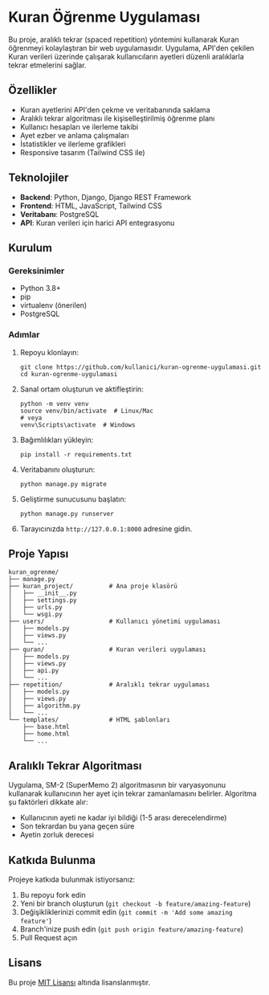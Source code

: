 # Kuran Öğrenme Uygulaması

Bu proje, aralıklı tekrar (spaced repetition) yöntemini kullanarak Kuran öğrenmeyi kolaylaştıran bir web uygulamasıdır. Uygulama, API'den çekilen Kuran verileri üzerinde çalışarak kullanıcıların ayetleri düzenli aralıklarla tekrar etmelerini sağlar.

## Özellikler

- Kuran ayetlerini API'den çekme ve veritabanında saklama
- Aralıklı tekrar algoritması ile kişiselleştirilmiş öğrenme planı
- Kullanıcı hesapları ve ilerleme takibi
- Ayet ezber ve anlama çalışmaları
- İstatistikler ve ilerleme grafikleri
- Responsive tasarım (Tailwind CSS ile)

## Teknolojiler

- **Backend**: Python, Django, Django REST Framework
- **Frontend**: HTML, JavaScript, Tailwind CSS
- **Veritabanı**: PostgreSQL
- **API**: Kuran verileri için harici API entegrasyonu

## Kurulum

### Gereksinimler

- Python 3.8+
- pip
- virtualenv (önerilen)
- PostgreSQL

### Adımlar

1. Repoyu klonlayın:
   ```
   git clone https://github.com/kullanici/kuran-ogrenme-uygulamasi.git
   cd kuran-ogrenme-uygulamasi
   ```

2. Sanal ortam oluşturun ve aktifleştirin:
   ```
   python -m venv venv
   source venv/bin/activate  # Linux/Mac
   # veya
   venv\Scripts\activate  # Windows
   ```

3. Bağımlılıkları yükleyin:
   ```
   pip install -r requirements.txt
   ```

4. Veritabanını oluşturun:
   ```
   python manage.py migrate
   ```

5. Geliştirme sunucusunu başlatın:
   ```
   python manage.py runserver
   ```

6. Tarayıcınızda `http://127.0.0.1:8000` adresine gidin.

## Proje Yapısı

```
kuran_ogrenme/
├── manage.py
├── kuran_project/          # Ana proje klasörü
│   ├── __init__.py
│   ├── settings.py
│   ├── urls.py
│   └── wsgi.py
├── users/                  # Kullanıcı yönetimi uygulaması
│   ├── models.py
│   ├── views.py
│   └── ...
├── quran/                  # Kuran verileri uygulaması
│   ├── models.py
│   ├── views.py
│   ├── api.py
│   └── ...
├── repetition/             # Aralıklı tekrar uygulaması
│   ├── models.py
│   ├── views.py
│   ├── algorithm.py
│   └── ...
└── templates/              # HTML şablonları
    ├── base.html
    ├── home.html
    └── ...
```

## Aralıklı Tekrar Algoritması

Uygulama, SM-2 (SuperMemo 2) algoritmasının bir varyasyonunu kullanarak kullanıcının her ayet için tekrar zamanlamasını belirler. Algoritma şu faktörleri dikkate alır:

- Kullanıcının ayeti ne kadar iyi bildiği (1-5 arası derecelendirme)
- Son tekrardan bu yana geçen süre
- Ayetin zorluk derecesi

## Katkıda Bulunma

Projeye katkıda bulunmak istiyorsanız:

1. Bu repoyu fork edin
2. Yeni bir branch oluşturun (`git checkout -b feature/amazing-feature`)
3. Değişikliklerinizi commit edin (`git commit -m 'Add some amazing feature'`)
4. Branch'inize push edin (`git push origin feature/amazing-feature`)
5. Pull Request açın

## Lisans

Bu proje [MIT Lisansı](LICENSE) altında lisanslanmıştır. 